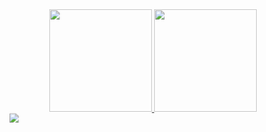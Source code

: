 <div align="center">
  <a href="https://github.com/wevertongabriel">
  <img height="180em" src="https://github-readme-stats.vercel.app/api?username=wevertongabriel&show_icons=true&theme=dark&include_all_commits=true&count_private=true"/>
  <img height="180em" src="https://github-readme-stats.vercel.app/api/top-langs/?username=wevertongabriel&layout=compact&langs_count=7&theme=dark"/>
</div>
  <div>
   <img src="https://cdn.jsdelivr.net/gh/devicons/devicon/icons/css3/css3-original.svg" />
  </div>
